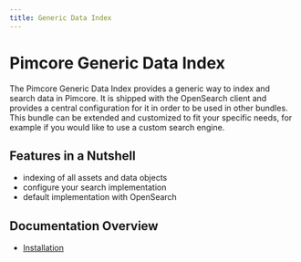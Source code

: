 ```yaml
---
title: Generic Data Index
---
```


# Pimcore Generic Data Index

The Pimcore Generic Data Index provides a generic way to index and search data in Pimcore. 
It is shipped with the OpenSearch client and provides a central configuration for it in order to be used in other bundles.
This bundle can be extended and customized to fit your specific needs, for example if you would like to use a custom search engine.

## Features in a Nutshell
- indexing of all assets and data objects
- configure your search implementation
- default implementation with OpenSearch

## Documentation Overview
- [Installation](./doc/01_Installation.md)
